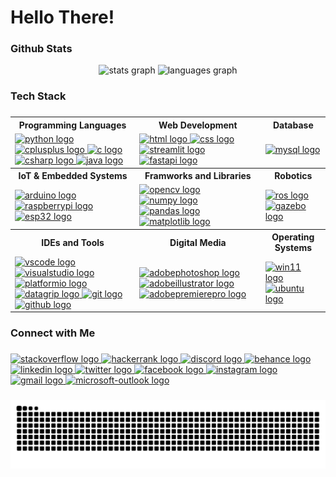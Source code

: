 <h1 align="left">Hello There!</h1>

<h3 align="left">Github Stats</h3>
<div align="center">
  <img src="https://github-readme-stats.vercel.app/api?username=akinduid&rank_icon=github&show=prs_merged_percentage&hide=contribs,issues&show_icons=true&custom_title=Open%20Source%20Contributions&bg_color=1a101c25&icon_color=9595ea&text_color=ffffff&title_color=9595ea&border_radius=10&border_color=6b4176#gh-dark-mode-only" height="150" alt="stats graph"  />
  <img src="https://github-readme-stats.vercel.app/api/top-langs/?username=akinduid&hide=Tcl,HTML,Pascal,Perl,Makefile,Cmake,Shell&layout=compact&langs_count=5&custom_title=Most%20Used%20Languages&card_width=470px&bg_color=1a101c25&text_color=ffffff&title_color=9595ea&border_radius=10&border_color=6b4176#gh-dark-mode-only" height="150" alt="languages graph"  />
</div>

###

<h3 align="left">Tech Stack</h3>

###

<table>
  <tr>
    <th>Programming Languages</th>
    <th>Web Development</th>
    <th>Database</th>
  </tr>
  <tr>
    <td>
      <a href="https://www.python.org/">
        <img src="https://cdn.jsdelivr.net/gh/devicons/devicon/icons/python/python-original.svg" height="30" alt="python logo" />
      </a>
      <a href="https://isocpp.org/">
        <img src="https://cdn.jsdelivr.net/gh/devicons/devicon/icons/cplusplus/cplusplus-original.svg" height="30" alt="cplusplus logo" />
      </a>
      <a href="https://www.iso.org/standard/74528.html">
        <img src="https://cdn.jsdelivr.net/gh/devicons/devicon/icons/c/c-original.svg" height="30" alt="c logo" />
      </a>
      <a href="https://learn.microsoft.com/en-us/dotnet/csharp/">
        <img src="https://cdn.jsdelivr.net/gh/devicons/devicon/icons/csharp/csharp-original.svg" height="30" alt="csharp logo" />
      </a>
      <a href="https://www.java.com/">
        <img src = "https://cdn.jsdelivr.net/gh/devicons/devicon/icons/java/java-original.svg" height="30" alt="java logo" />
      </a>
    </td>
    <td>
      <a href="https://www.w3.org/standards/history/html52/">
        <img src="https://cdn.jsdelivr.net/gh/devicons/devicon/icons/html5/html5-original.svg" height="30" alt="html logo" />
      </a>
      <a href="https://www.w3.org/TR/CSS/#css">
        <img src="https://cdn.jsdelivr.net/gh/devicons/devicon/icons/css3/css3-original.svg" height="30" alt="css logo" />
      </a>
      <a href="https://streamlit.io/">
        <img src="https://cdn.jsdelivr.net/gh/devicons/devicon/icons/streamlit/streamlit-original.svg" height="30" alt="streamlit logo" />
      </a>
      <a href="https://fastapi.tiangolo.com/">
        <img src="https://cdn.jsdelivr.net/gh/devicons/devicon/icons/fastapi/fastapi-original.svg" height="30" alt="fastapi logo" />
      </a>
    </td>
    <td>
      <a href="https://www.mysql.com/">
        <img src="https://cdn.jsdelivr.net/gh/devicons/devicon/icons/mysql/mysql-original.svg" height="30" alt="mysql logo" />
      </a>
  </tr>
  <tr>
    <th>IoT & Embedded Systems</th>
    <th>Framworks and Libraries</th>
    <th>Robotics</th>
  </tr>
  <tr>
    <td>
      </a>
      <a href="https://www.arduino.cc/">
        <img src="https://cdn.jsdelivr.net/gh/devicons/devicon/icons/arduino/arduino-original.svg" height="30" alt="arduino logo" />
      </a>
      <a href="https://www.raspberrypi.org/">
        <img src="https://cdn.jsdelivr.net/gh/devicons/devicon/icons/raspberrypi/raspberrypi-original.svg" height="30" alt="raspberrypi logo"/>
      </a>
      <a href="https://www.espressif.com/en/products/socs/esp32">
        <img src="https://www.espressif.com/sites/all/themes/espressif/images/logo-guidelines/primary-vertical-logo.png" height="30" alt="esp32 logo"/>
      </a>
    </td>
     <td>
      <a href="https://opencv.org/">
        <img src="https://cdn.jsdelivr.net/gh/devicons/devicon/icons/opencv/opencv-original.svg" height="30" alt="opencv logo" />
      </a>
      <a href="https://numpy.org/">
        <img src="https://cdn.jsdelivr.net/gh/devicons/devicon/icons/numpy/numpy-original.svg" height="30" alt="numpy logo" />
      </a>
      <a href="https://pandas.pydata.org/">
        <img src="https://cdn.jsdelivr.net/gh/devicons/devicon/icons/pandas/pandas-original.svg" height="30" alt="pandas logo" />
      </a>
       <a href="https://matplotlib.org/">
        <img src="https://cdn.jsdelivr.net/gh/devicons/devicon/icons/matplotlib/matplotlibs-original.svg" height="30" alt="matplotlib logo" />
      </a>
    </td>
    <td>
      <a href="https://www.ros.org/">
        <img src="https://cdn.jsdelivr.net/gh/devicons/devicon/icons/ros/ros-original.svg" height="30" alt="ros logo" />
      </a>
      <a href="https://gazebosim.org/home">
        <img src="https://cdn.jsdelivr.net/gh/devicons/devicon/icons/gazebo/gazebo-original.svg" height="30" alt="gazebo logo" />
      </a>
    </td>
  </tr>
  <tr>
    <th>IDEs and Tools</th>
    <th>Digital Media</th>
    <th>Operating Systems</th>
  </tr>
  <tr>
    <td>
      <a href="https://code.visualstudio.com/">
        <img src="https://cdn.jsdelivr.net/gh/devicons/devicon/icons/vscode/vscode-original.svg" height="30" alt="vscode logo" />
      </a>
      <a href="https://visualstudio.microsoft.com/">
        <img src="https://cdn.jsdelivr.net/gh/devicons/devicon/icons/visualstudio/visualstudio-original.svg" height="30" alt="visualstudio logo" />
      </a>
      <a href="https://platformio.org/">
        <img src="https://cdn.platformio.org/images/platformio-logo.17fdc3bc.png" height="30" alt="platformio logo" />
      </a>
      <a href="https://www.jetbrains.com/datagrip/">
        <img src="https://cdn.jsdelivr.net/gh/devicons/devicon/icons/datagrip/datagrip-original.svg" height="30" alt="datagrip logo" />
      </a>
      <a href="https://git-scm.com/">
        <img src="https://cdn.jsdelivr.net/gh/devicons/devicon/icons/git/git-original.svg" height="30" alt="git logo" />
      </a>
      <a href="https://github.com/">
        <img src="https://cdn.jsdelivr.net/gh/devicons/devicon/icons/github/github-original.svg" height="30" alt="github logo" />
      </a>
    </td>
    <td>
      <a href="https://www.adobe.com/products/photoshop.html">
        <img src="https://skillicons.dev/icons?i=ps" height="30" alt="adobephotoshop logo" />
      </a>
      <a href="https://www.adobe.com/products/illustrator.html">
        <img src="https://skillicons.dev/icons?i=ai" height="30" alt="adobeillustrator logo" />
      </a>
      <a href="https://www.adobe.com/products/premiere.html">
        <img src="https://skillicons.dev/icons?i=pr" height="30" alt="adobepremierepro logo" />
      </a>
    </td>
    <td>
    <a href="https://www.microsoft.com/en-us/windows/windows-11?r=1">
        <img src="https://cdn.jsdelivr.net/gh/devicons/devicon/icons/windows11/windows11-original.svg" height="30" alt="win11 logo" />
      </a>
      <a href="https://ubuntu.com/">
        <img src="https://skillicons.dev/icons?i=ubuntu" height="30" alt="ubuntu logo" />
      </a>
    </td>
  </tr>
</table>
<!--dv>
<div align="left">
  <a href="https://www.w3.org/standards/history/html52/">
    <img src="https://cdn.jsdelivr.net/gh/devicons/devicon/icons/html5/html5-original.svg" height="30" alt="html logo"  />
</a>
  <a href="https://www.w3.org/TR/CSS/#css">
    <img src="https://cdn.jsdelivr.net/gh/devicons/devicon/icons/css3/css3-original.svg" height="30" alt="css logo"  />
</a>
  <a href="https://www.python.org/">
    <img src="https://cdn.jsdelivr.net/gh/devicons/devicon/icons/python/python-original.svg" height="30" alt="python logo"  />
</a>
<img width="12" />
<a href="https://isocpp.org/">
    <img src="https://cdn.jsdelivr.net/gh/devicons/devicon/icons/cplusplus/cplusplus-original.svg" height="30" alt="cplusplus logo"  />
</a>
<img width="12" />
<a href="https://www.iso.org/standard/74528.html">
    <img src="https://cdn.jsdelivr.net/gh/devicons/devicon/icons/c/c-original.svg" height="30" alt="c logo"  />
</a>
<img width="12" />
<a href="https://www.mysql.com/">
    <img src="https://cdn.jsdelivr.net/gh/devicons/devicon/icons/mysql/mysql-original.svg" height="30" alt="mysql logo"  />
</a>
<img width="12" />
<a href="https://opencv.org/">
    <img src="https://cdn.jsdelivr.net/gh/devicons/devicon/icons/opencv/opencv-original.svg" height="30" alt="opencv logo"  />
</a>
<img width="12" />
<a href="https://www.arduino.cc/">
    <img src="https://cdn.jsdelivr.net/gh/devicons/devicon/icons/arduino/arduino-original.svg" height="30" alt="arduino logo"  />
</a>
<img width="12" />
<a href="https://www.raspberrypi.org/">
    <img src="https://cdn.jsdelivr.net/gh/devicons/devicon/icons/raspberrypi/raspberrypi-original.svg" height="30" alt="raspberrypi logo"  />
</a>
  <a href="https://www.ros.org/">
    <img src="https://cdn.jsdelivr.net/gh/devicons/devicon/icons/ros/ros-original.svg" height="30" alt="ros logo"  />
</a>
<img width="12" />
<a href="https://www.linux.org/">
    <img src="https://cdn.jsdelivr.net/gh/devicons/devicon/icons/linux/linux-original.svg" height="30" alt="linux logo"  />
</a>
<img width="12" />
<a href="https://git-scm.com/">
    <img src="https://cdn.jsdelivr.net/gh/devicons/devicon/icons/git/git-original.svg" height="30" alt="git logo"  />
</a>
<img width="12" />
<a href="https://github.com/">
    <img src="https://cdn.jsdelivr.net/gh/devicons/devicon/icons/github/github-original.svg" height="30" alt="github logo"  />
</a>
<img width="12" />
<a href="https://code.visualstudio.com/">
    <img src="https://cdn.jsdelivr.net/gh/devicons/devicon/icons/vscode/vscode-original.svg" height="30" alt="vscode logo"  />
</a>
<img width="12" />
<a href="https://www.adobe.com/products/photoshop.html">
    <img src="https://skillicons.dev/icons?i=ps" height="30" alt="adobephotoshop logo"  />
</a>
<img width="12" />
<a href="https://www.adobe.com/products/illustrator.html">
    <img src="https://skillicons.dev/icons?i=ai" height="30" alt="adobeillustrator logo"  />
</a>
<img width="12" />
<a href="https://www.adobe.com/products/premiere.html">
    <img src="https://skillicons.dev/icons?i=pr" height="30" alt="adobepremierepro logo"  />
</a>
  <div-->
</div>

###

<h3 align="left">Connect with Me</h3>

###

<div align="left">
  <a href="https://stackoverflow.com">
    <img src="https://raw.githubusercontent.com/maurodesouza/profile-readme-generator/master/src/assets/icons/social/stackoverflow/default.svg" width="42" height="30" alt="stackoverflow logo" />
</a>

<a href="https://www.hackerrank.com/profile/AkinduID">
    <img src="https://raw.githubusercontent.com/maurodesouza/profile-readme-generator/master/src/assets/icons/social/hackerrank/default.svg" width="42" height="30" alt="hackerrank logo" />
</a>

<a href="https://discord.com">
    <img src="https://raw.githubusercontent.com/maurodesouza/profile-readme-generator/master/src/assets/icons/social/discord/default.svg" width="42" height="30" alt="discord logo" />
</a>

<a href="https://www.behance.net/akinduid">
    <img src="https://raw.githubusercontent.com/maurodesouza/profile-readme-generator/master/src/assets/icons/social/behance/default.svg" width="42" height="30" alt="behance logo" />
</a>

<a href="https://linkedin.com/in/akinduid">
    <img src="https://raw.githubusercontent.com/maurodesouza/profile-readme-generator/master/src/assets/icons/social/linkedin/default.svg" width="42" height="30" alt="linkedin logo" />
</a>

<a href="https://twitter.com/akindu_id">
    <img src="https://raw.githubusercontent.com/maurodesouza/profile-readme-generator/master/src/assets/icons/social/twitter/default.svg" width="42" height="30" alt="twitter logo" />
</a>

<a href="https://facebook.com/akindu.id/">
    <img src="https://raw.githubusercontent.com/maurodesouza/profile-readme-generator/master/src/assets/icons/social/facebook/default.svg" width="42" height="30" alt="facebook logo" />
</a>

<a href="https://instagram.com/akindu.id/">
    <img src="https://raw.githubusercontent.com/maurodesouza/profile-readme-generator/master/src/assets/icons/social/instagram/default.svg" width="42" height="30" alt="instagram logo" />
</a>

<a href="mailto:akinduid@gmail.com">
    <img src="https://raw.githubusercontent.com/maurodesouza/profile-readme-generator/master/src/assets/icons/social/gmail/default.svg" width="42" height="30" alt="gmail logo" />
</a>

<a href="mailto:akinduid100@outlook.com">
    <img src="https://raw.githubusercontent.com/maurodesouza/profile-readme-generator/master/src/assets/icons/social/microsoft-outlook/default.svg" width="42" height="30" alt="microsoft-outlook logo" />
</a>

  
</div>

###

<img src="https://raw.githubusercontent.com/akinduid/akinduid/output/snake.svg" alt="Snake animation" />

###
